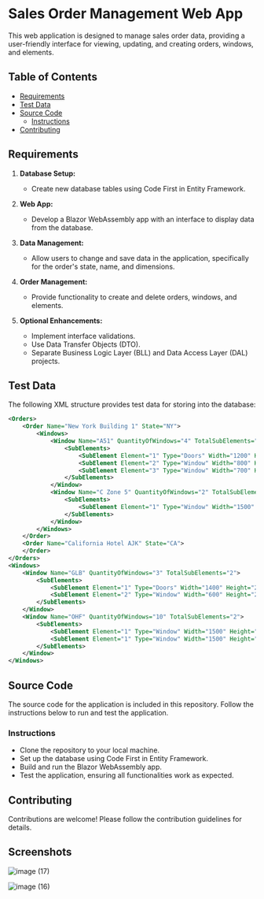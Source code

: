 # Sales Order Management Web App

This web application is designed to manage sales order data, providing a user-friendly interface for viewing, updating, and creating orders, windows, and elements.

## Table of Contents

- [Requirements](#requirements)
- [Test Data](#test-data)
- [Source Code](#source-code)
  - [Instructions](#instructions)
- [Contributing](#contributing)

## Requirements

1. **Database Setup:**
   - Create new database tables using Code First in Entity Framework.

2. **Web App:**
   - Develop a Blazor WebAssembly app with an interface to display data from the database.

3. **Data Management:**
   - Allow users to change and save data in the application, specifically for the order's state, name, and dimensions.

4. **Order Management:**
   - Provide functionality to create and delete orders, windows, and elements.

5. **Optional Enhancements:**
   - Implement interface validations.
   - Use Data Transfer Objects (DTO).
   - Separate Business Logic Layer (BLL) and Data Access Layer (DAL) projects.

## Test Data

The following XML structure provides test data for storing into the database:

```xml
<Orders>
    <Order Name="New York Building 1" State="NY">
        <Windows>
            <Window Name="A51" QuantityOfWindows="4" TotalSubElements="3">
                <SubElements>
                    <SubElement Element="1" Type="Doors" Width="1200" Height="1850" />
                    <SubElement Element="2" Type="Window" Width="800" Height="1850" />
                    <SubElement Element="3" Type="Window" Width="700" Height="1850" />
                </SubElements>
            </Window>
            <Window Name="C Zone 5" QuantityOfWindows="2" TotalSubElements="1">
                <SubElements>
                    <SubElement Element="1" Type="Window" Width="1500" Height="2000" />
                </SubElements>
            </Window>
        </Windows>
    </Order>
    <Order Name="California Hotel AJK" State="CA">
    </Order>
</Orders>
<Windows>
    <Window Name="GLB" QuantityOfWindows="3" TotalSubElements="2">
        <SubElements>
            <SubElement Element="1" Type="Doors" Width="1400" Height="2200" />
            <SubElement Element="2" Type="Window" Width="600" Height="2200" />
        </SubElements>
    </Window>
    <Window Name="OHF" QuantityOfWindows="10" TotalSubElements="2">
        <SubElements>
            <SubElement Element="1" Type="Window" Width="1500" Height="2000" />
            <SubElement Element="1" Type="Window" Width="1500" Height="2000" />
        </SubElements>
    </Window>
</Windows>
```
## Source Code

The source code for the application is included in this repository. Follow the instructions below to run and test the application.

### Instructions

- Clone the repository to your local machine.
- Set up the database using Code First in Entity Framework.
- Build and run the Blazor WebAssembly app.
- Test the application, ensuring all functionalities work as expected.

## Contributing

Contributions are welcome! Please follow the contribution guidelines for details.

##  Screenshots

![image (17)](https://github.com/nkutechologies/Blazor-Code-Smaple/assets/71810407/0a29de11-2f09-4b03-a6e8-a8f9bef8f5a5)


![image (16)](https://github.com/nkutechologies/Blazor-Code-Smaple/assets/71810407/e59ed274-449e-4258-a2f1-9295a5a48cd1)


